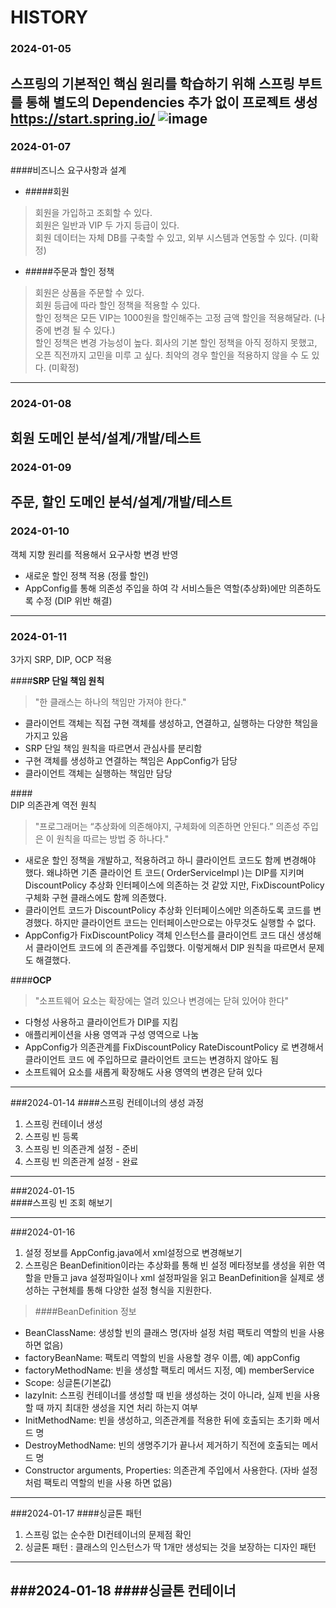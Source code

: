 # HISTORY

### 2024-01-05
스프링의 기본적인 핵심 원리를 학습하기 위해 스프링 부트를 통해 별도의 Dependencies 추가 없이 프로젝트 생성  
https://start.spring.io/
![image](https://github.com/whtjddbs/core/assets/39715626/0c12e536-ea0a-4e3f-aa19-f462c7f5c14f)
---
### 2024-01-07
####비즈니스 요구사항과 설계
* #####회원  
> 회원을 가입하고 조회할 수 있다.  
회원은 일반과 VIP 두 가지 등급이 있다.  
회원 데이터는 자체 DB를 구축할 수 있고, 외부 시스템과 연동할 수 있다. (미확정)
* #####주문과 할인 정책  
> 회원은 상품을 주문할 수 있다.  
회원 등급에 따라 할인 정책을 적용할 수 있다.  
할인 정책은 모든 VIP는 1000원을 할인해주는 고정 금액 할인을 적용해달라. (나중에 변경 될 수 있다.)  
할인 정책은 변경 가능성이 높다. 회사의 기본 할인 정책을 아직 정하지 못했고, 오픈 직전까지 고민을 미루
고 싶다. 최악의 경우 할인을 적용하지 않을 수 도 있다. (미확정)
---
### 2024-01-08
회원 도메인 분석/설계/개발/테스트
---
### 2024-01-09
주문, 할인 도메인 분석/설계/개발/테스트
---
### 2024-01-10
객체 지향 원리를 적용해서 요구사항 변경 반영  
- 새로운 할인 정책 적용 (정률 할인)  
- AppConfig를 통해 의존성 주입을 하여 각 서비스들은 역할(추상화)에만 의존하도록 수정 (DIP 위반 해결)
---
### 2024-01-11
3가지 SRP, DIP, OCP 적용<br/>

####<b>SRP 단일 책임 원칙</b><br/>
>"한 클래스는 하나의 책임만 가져야 한다."<br/>
* 클라이언트 객체는 직접 구현 객체를 생성하고, 연결하고, 실행하는 다양한 책임을 가지고 있음
* SRP 단일 책임 원칙을 따르면서 관심사를 분리함
* 구현 객체를 생성하고 연결하는 책임은 AppConfig가 담당
* 클라이언트 객체는 실행하는 책임만 담당

####<br>DIP 의존관계 역전 원칙</b><br/>
>"프로그래머는 “추상화에 의존해야지, 구체화에 의존하면 안된다.” 의존성 주입은 이 원칙을 따르는 방법 중 하나다."<br/>
* 새로운 할인 정책을 개발하고, 적용하려고 하니 클라이언트 코드도 함께 변경해야 했다. 왜냐하면 기존 클라이언
트 코드( OrderServiceImpl )는 DIP를 지키며 DiscountPolicy 추상화 인터페이스에 의존하는 것 같았
지만, FixDiscountPolicy 구체화 구현 클래스에도 함께 의존했다.
* 클라이언트 코드가 DiscountPolicy 추상화 인터페이스에만 의존하도록 코드를 변경했다.
하지만 클라이언트 코드는 인터페이스만으로는 아무것도 실행할 수 없다.
* AppConfig가 FixDiscountPolicy 객체 인스턴스를 클라이언트 코드 대신 생성해서 클라이언트 코드에 의
존관계를 주입했다. 이렇게해서 DIP 원칙을 따르면서 문제도 해결했다.

####<b>OCP</b><br/>
>"소프트웨어 요소는 확장에는 열려 있으나 변경에는 닫혀 있어야 한다"
* 다형성 사용하고 클라이언트가 DIP를 지킴
* 애플리케이션을 사용 영역과 구성 영역으로 나눔
* AppConfig가 의존관계를 FixDiscountPolicy RateDiscountPolicy 로 변경해서 클라이언트 코드
에 주입하므로 클라이언트 코드는 변경하지 않아도 됨
* 소프트웨어 요소를 새롭게 확장해도 사용 영역의 변경은 닫혀 있다
---
###2024-01-14
####스프링 컨테이너의 생성 과정
1. 스프링 컨테이너 생성<br/>
2. 스프링 빈 등록<br/>
3. 스프링 빈 의존관계 설정 - 준비<br/>
4. 스프링 빈 의존관계 설정 - 완료<br/>
---
###2024-01-15  
####스프링 빈 조회 해보기

---
###2024-01-16
1. 설정 정보를 AppConfig.java에서 xml설정으로 변경해보기  
2. 스프링은 BeanDefinition이라는 추상화를 통해 빈 설정 메타정보를 생성을 위한 역할을 만들고
   java 설정파일이나 xml 설정파일을 읽고 BeanDefinition을 실제로 생성하는 구현체를 통해 다양한 설정 형식을 지원한다.  
> ####BeanDefinition 정보  
* BeanClassName: 생성할 빈의 클래스 명(자바 설정 처럼 팩토리 역할의 빈을 사용하면 없음)  
* factoryBeanName: 팩토리 역할의 빈을 사용할 경우 이름, 예) appConfig  
* factoryMethodName: 빈을 생성할 팩토리 메서드 지정, 예) memberService  
* Scope: 싱글톤(기본값)  
* lazyInit: 스프링 컨테이너를 생성할 때 빈을 생성하는 것이 아니라, 실제 빈을 사용할 때 까지 최대한 생성을 지연
처리 하는지 여부  
* InitMethodName: 빈을 생성하고, 의존관계를 적용한 뒤에 호출되는 초기화 메서드 명  
* DestroyMethodName: 빈의 생명주기가 끝나서 제거하기 직전에 호출되는 메서드 명  
* Constructor arguments, Properties: 의존관계 주입에서 사용한다. (자바 설정 처럼 팩토리 역할의 빈을 사용
하면 없음)
---
###2024-01-17
####싱글톤 패턴  
1. 스프링 없는 순수한 DI컨테이너의 문제점 확인  
2. 싱글톤 패턴 : 클래스의 인스턴스가 딱 1개만 생성되는 것을 보장하는 디자인 패턴  
---
###2024-01-18
####싱글톤 컨테이너
---

